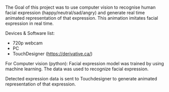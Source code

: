 The Goal of this project was to use computer vision to recognise human facial expression (happy/neutral/sad/angry) and generate real time animated representation of that expression.
This animation imitates facial expression in real time.

Devices & Software list:
* 720p webcam
* PC
* TouchDesigner (https://derivative.ca/)

For Computer vision (python): 
Facial expression model was trained by using machine learning. 
The data was used to recognize facial expression.

Detected expression data is sent to Touchdesigner to generate animated representation of that expression.
